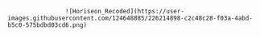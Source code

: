                     ![Horiseon_Recoded](https://user-images.githubusercontent.com/124648885/226214898-c2c48c28-f03a-4abd-b5c0-575bdbd03cd6.png)
